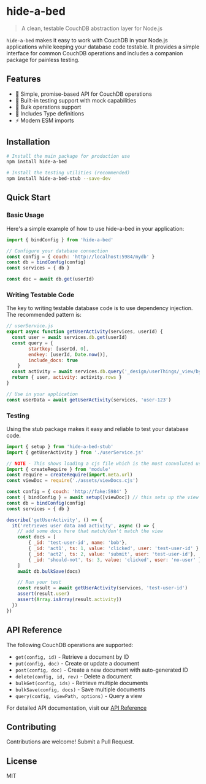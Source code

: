 # hide-a-bed

> A clean, testable CouchDB abstraction layer for Node.js

`hide-a-bed` makes it easy to work with CouchDB in your Node.js applications while keeping your database code testable. It provides a simple interface for common CouchDB operations and includes a companion package for painless testing.

## Features

- 🚀 Simple, promise-based API for CouchDB operations
- 🧪 Built-in testing support with mock capabilities
- 🔄 Bulk operations support
- 📝 Includes Type definitions
- ⚡️ Modern ESM imports

## Installation

```bash
# Install the main package for production use
npm install hide-a-bed

# Install the testing utilities (recommended)
npm install hide-a-bed-stub --save-dev
```

## Quick Start

### Basic Usage

Here's a simple example of how to use hide-a-bed in your application:

```javascript
import { bindConfig } from 'hide-a-bed'

// Configure your database connection
const config = { couch: 'http://localhost:5984/mydb' }
const db = bindConfig(config)
const services = { db }

const doc = await db.get(userId)
```

### Writing Testable Code

The key to writing testable database code is to use dependency injection. The recommended pattern is:

```javascript
// userService.js
export async function getUserActivity(services, userId) {
  const user = await services.db.get(userId)
  const query = { 
        startkey: [userId, 0], 
        endkey: [userId, Date.now()], 
        include_docs: true 
    }
  const activity = await services.db.query('_design/userThings/_view/byTime', query)
  return { user, activity: activity.rows }
}

// Use in your application
const userData = await getUserActivity(services, 'user-123')
```

### Testing

Using the stub package makes it easy and reliable to test your database code.

```javascript
import { setup } from 'hide-a-bed-stub'
import { getUserActivity } from './userService.js'

// NOTE - This shows loading a cjs file which is the most convoluted use case.
import { createRequire } from 'module'
const require = createRequire(import.meta.url)
const viewDoc = require('./assets/viewDocs.cjs')

const config = { couch: 'http://fake:5984' } 
const { bindConfig } = await setup([viewDoc]) // this sets up the view to be available in your test
const db = bindConfig(config)
const services = { db }

describe('getUserActivity', () => {
  it('retrieves user data and activity', async () => {
    // add some docs here that match/don't match the view 
    const docs = [
        { _id: 'test-user-id', name: 'bob'},
        { _id: 'act1', ts: 1, value: 'clicked', user: 'test-user-id' },
        { _id: 'act2', ts: 2, value: 'submit', user: 'test-user-id'},
        { _id: 'should-not', ts: 3, value: 'clicked', user: 'no-user' }
    ]
    await db.bulkSave(docs)

    // Run your test
    const result = await getUserActivity(services, 'test-user-id')
    assert(result.user)
    assert(Array.isArray(result.activity))
  })
})
```

## API Reference

The following CouchDB operations are supported:

- `get(config, id)` - Retrieve a document by ID
- `put(config, doc)` - Create or update a document
- `post(config, doc)` - Create a new document with auto-generated ID
- `delete(config, id, rev)` - Delete a document
- `bulkGet(config, ids)` - Retrieve multiple documents
- `bulkSave(config, docs)` - Save multiple documents
- `query(config, viewPath, options)` - Query a view

For detailed API documentation, visit our [API Reference](https://github.com/ryanramage/hide-a-bed/blob/master/client/README.md)

## Contributing

Contributions are welcome! Submit a Pull Request.

## License

MIT


